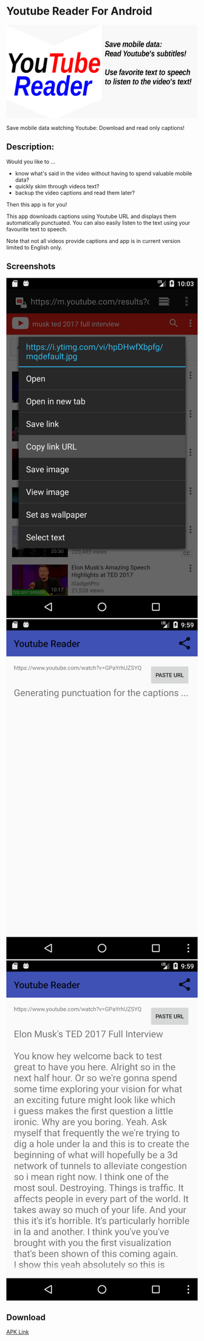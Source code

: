 # Youtube Reader For Android
![Logo](store/featured.png)

Save mobile data watching Youtube: Download and read only captions!


## Description:

Would you like to ...
- know what's said in the video without having to spend valuable mobile data?
- quickly skim through videos text?
- backup the video captions and read them later?

Then this app is for you!

This app downloads captions using Youtube URL and displays them automatically punctuated.
You can also easily listen to the text using your favourite text to speech.

Note that not all videos provide captions and app is in current version limited to English only.

## Screenshots

![1](store/screenshots/Screenshot_1495958585.png)
![2](store/screenshots/Screenshot_1495958362.png)
![3](store/screenshots/Screenshot_1495958371.png)

## Download

[APK Link](/data/androidStudioProjects/ytcapd/store/youtube-reader-release.apk)
